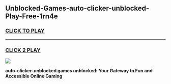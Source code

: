 
## Unblocked-Games-auto-clicker-unblocked-Play-Free-1rn4e
<h3>
<a href="https://premium76.site?title=auto-clicker-unblocked&ref=23A">CLICK TO PLAY</a></h3>
<hr>

<h3>
<a href="https://premium76.site?title=auto-clicker-unblocked&ref=23A">CLICK 2 PLAY</a>
  
</h3>

<a href="https://premium76.site?title=auto-clicker-unblocked&ref=23A"><img src="https://clearcache.store/games.png"></a>


**auto-clicker-unblocked games unblocked: Your Gateway to Fun and Accessible Online Gaming**
